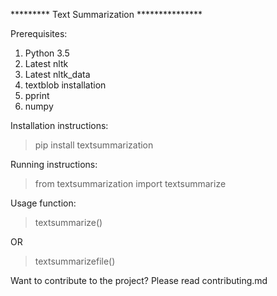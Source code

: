 ********* Text Summarization ***************

Prerequisites:

1. Python 3.5
2. Latest nltk
3. Latest nltk_data
4. textblob installation
5. pprint
6. numpy

Installation instructions:

> pip install textsummarization

Running instructions:

>from textsummarization import textsummarize

Usage function:

>textsummarize(<text>)
  
  OR

>textsummarizefile(<path-to-file>)

Want to contribute to the project?
Please read contributing.md
